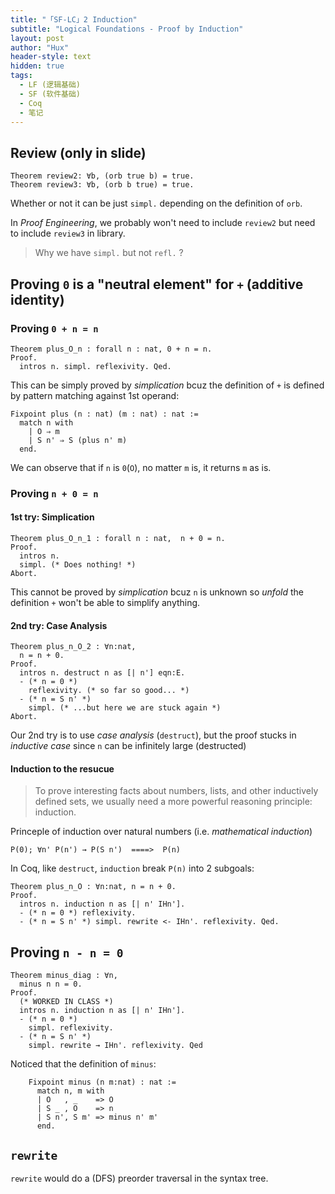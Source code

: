 ```yaml
---
title: "「SF-LC」2 Induction"
subtitle: "Logical Foundations - Proof by Induction"
layout: post
author: "Hux"
header-style: text
hidden: true
tags:
  - LF (逻辑基础)
  - SF (软件基础)
  - Coq
  - 笔记
---
```


## Review (only in slide)

```coq
Theorem review2: ∀b, (orb true b) = true.
Theorem review3: ∀b, (orb b true) = true.
```

Whether or not it can be just `simpl.` depending on the definition of `orb`.

In _Proof Engineering_, we probably won't need to include `review2` but need to include `review3` in library.

> Why we have `simpl.` but not `refl.` ?


Proving `0` is a "neutral element" for `+` (additive identity)
--------------------------------------------------------------

### Proving `0 + n = n`

```coq
Theorem plus_O_n : forall n : nat, 0 + n = n.
Proof.
  intros n. simpl. reflexivity. Qed.
```

This can be simply proved by _simplication_ bcuz the definition of `+` is defined by pattern matching against 1st operand:

```coq
Fixpoint plus (n : nat) (m : nat) : nat :=
  match n with
    | O ⇒ m
    | S n' ⇒ S (plus n' m)
  end.
```

We can observe that if `n` is `0`(`O`), no matter `m` is, it returns `m` as is.


### Proving `n + 0 = n`

#### 1st try: Simplication

```coq
Theorem plus_O_n_1 : forall n : nat,  n + 0 = n.
Proof.
  intros n.
  simpl. (* Does nothing! *)
Abort.
```

This cannot be proved by _simplication_ bcuz `n` is unknown so _unfold_ the definition `+` won't be able to simplify anything.

#### 2nd try: Case Analysis

```coq
Theorem plus_n_O_2 : ∀n:nat,
  n = n + 0.
Proof.
  intros n. destruct n as [| n'] eqn:E.
  - (* n = 0 *)
    reflexivity. (* so far so good... *)
  - (* n = S n' *)
    simpl. (* ...but here we are stuck again *)
Abort.
```

Our 2nd try is to use _case analysis_ (`destruct`), but the proof stucks in _inductive case_ since `n` can be infinitely large (destructed)


#### Induction to the resucue

> To prove interesting facts about numbers, lists, and other inductively defined sets, we usually need a more powerful reasoning principle: induction.

Princeple of induction over natural numbers (i.e. _mathematical induction_)

```coq
P(0); ∀n' P(n') → P(S n')  ====>  P(n)
```

In Coq, like `destruct`, `induction` break `P(n)` into 2 subgoals:

```coq
Theorem plus_n_O : ∀n:nat, n = n + 0.
Proof.
  intros n. induction n as [| n' IHn'].
  - (* n = 0 *) reflexivity.
  - (* n = S n' *) simpl. rewrite <- IHn'. reflexivity. Qed.
```


Proving `n - n = 0`
-------------------

```coq
Theorem minus_diag : ∀n,
  minus n n = 0.
Proof.
  (* WORKED IN CLASS *)
  intros n. induction n as [| n' IHn'].
  - (* n = 0 *)
    simpl. reflexivity.
  - (* n = S n' *)
    simpl. rewrite → IHn'. reflexivity. Qed
```

Noticed that the definition of `minus`:

```coq
    Fixpoint minus (n m:nat) : nat :=
      match n, m with
      | O   , _    => O
      | S _ , O    => n
      | S n', S m' => minus n' m'
      end.
```

`rewrite`
---------

`rewrite` would do a (DFS) preorder traversal in the syntax tree.









